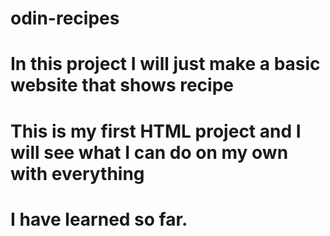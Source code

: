 # odin-recipes
# In this project I will just make a basic website that shows recipe 
# This is my first HTML project and I will see what I can do on my own with everything 
# I have learned so far.